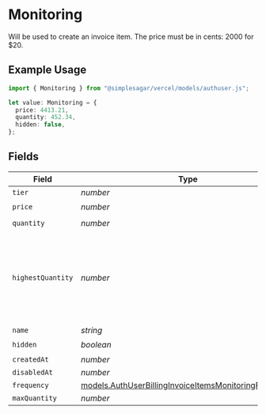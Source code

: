 # Monitoring

Will be used to create an invoice item. The price must be in cents: 2000 for $20.

## Example Usage

```typescript
import { Monitoring } from "@simplesagar/vercel/models/authuser.js";

let value: Monitoring = {
  price: 4413.21,
  quantity: 452.34,
  hidden: false,
};
```

## Fields

| Field                                                                                                                | Type                                                                                                                 | Required                                                                                                             | Description                                                                                                          |
| -------------------------------------------------------------------------------------------------------------------- | -------------------------------------------------------------------------------------------------------------------- | -------------------------------------------------------------------------------------------------------------------- | -------------------------------------------------------------------------------------------------------------------- |
| `tier`                                                                                                               | *number*                                                                                                             | :heavy_minus_sign:                                                                                                   | N/A                                                                                                                  |
| `price`                                                                                                              | *number*                                                                                                             | :heavy_check_mark:                                                                                                   | N/A                                                                                                                  |
| `quantity`                                                                                                           | *number*                                                                                                             | :heavy_check_mark:                                                                                                   | N/A                                                                                                                  |
| `highestQuantity`                                                                                                    | *number*                                                                                                             | :heavy_minus_sign:                                                                                                   | The highest quantity in the current period. Used to render the correct enable/disable UI for add-ons.                |
| `name`                                                                                                               | *string*                                                                                                             | :heavy_minus_sign:                                                                                                   | N/A                                                                                                                  |
| `hidden`                                                                                                             | *boolean*                                                                                                            | :heavy_check_mark:                                                                                                   | N/A                                                                                                                  |
| `createdAt`                                                                                                          | *number*                                                                                                             | :heavy_minus_sign:                                                                                                   | N/A                                                                                                                  |
| `disabledAt`                                                                                                         | *number*                                                                                                             | :heavy_minus_sign:                                                                                                   | N/A                                                                                                                  |
| `frequency`                                                                                                          | [models.AuthUserBillingInvoiceItemsMonitoringFrequency](../models/authuserbillinginvoiceitemsmonitoringfrequency.md) | :heavy_minus_sign:                                                                                                   | N/A                                                                                                                  |
| `maxQuantity`                                                                                                        | *number*                                                                                                             | :heavy_minus_sign:                                                                                                   | N/A                                                                                                                  |